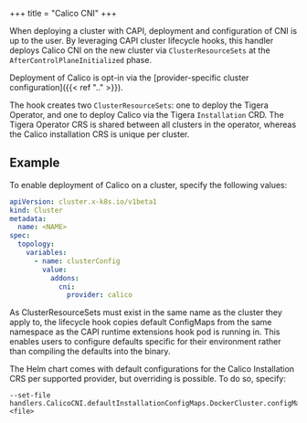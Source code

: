 +++
title = "Calico CNI"
+++

When deploying a cluster with CAPI, deployment and configuration of CNI is up to the user. By leveraging CAPI cluster
lifecycle hooks, this handler deploys Calico CNI on the new cluster via `ClusterResourceSets` at the
`AfterControlPlaneInitialized` phase.

Deployment of Calico is opt-in via the  [provider-specific cluster configuration]({{< ref ".." >}}).

The hook creates two `ClusterResourceSets`: one to deploy the Tigera Operator, and one to deploy
Calico via the Tigera `Installation` CRD. The Tigera Operator CRS is shared between all clusters in the operator,
whereas the Calico installation CRS is unique per cluster.

## Example

To enable deployment of Calico on a cluster, specify the following values:

```yaml
apiVersion: cluster.x-k8s.io/v1beta1
kind: Cluster
metadata:
  name: <NAME>
spec:
  topology:
    variables:
      - name: clusterConfig
        value:
          addons:
            cni:
              provider: calico
```

As ClusterResourceSets must exist in the same name as the cluster they apply to, the lifecycle hook copies default
ConfigMaps from the same namespace as the CAPI runtime extensions hook pod is running in. This enables users to
configure defaults specific for their environment rather than compiling the defaults into the binary.

The Helm chart comes with default configurations for the Calico Installation CRS per supported provider, but overriding
is possible. To do so, specify:

```shell
--set-file handlers.CalicoCNI.defaultInstallationConfigMaps.DockerCluster.configMap.content=<file>
```
